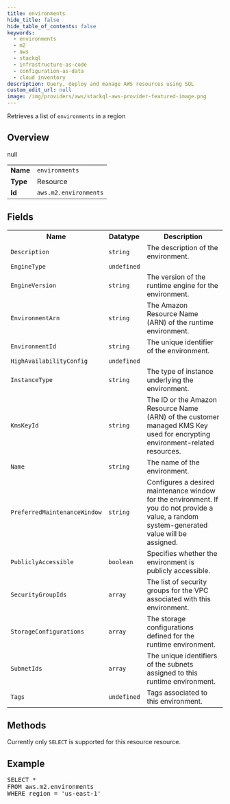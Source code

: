 ```yaml
---
title: environments
hide_title: false
hide_table_of_contents: false
keywords:
  - environments
  - m2
  - aws
  - stackql
  - infrastructure-as-code
  - configuration-as-data
  - cloud inventory
description: Query, deploy and manage AWS resources using SQL
custom_edit_url: null
image: /img/providers/aws/stackql-aws-provider-featured-image.png
---
```

Retrieves a list of <code>environments</code> in a region

## Overview
<table><tbody>
<tr><td><b>Name</b></td><td><code>environments</code></td></tr>
<tr><td><b>Type</b></td><td>Resource</td></tr>
null
<tr><td><b>Id</b></td><td><code>aws.m2.environments</code></td></tr>
</tbody></table>

## Fields
<table><tbody>
<tr><th>Name</th><th>Datatype</th><th>Description</th></tr>
<tr><td><code>Description</code></td><td><code>string</code></td><td>The description of the environment.</td></tr>
<tr><td><code>EngineType</code></td><td><code>undefined</code></td><td></td></tr>
<tr><td><code>EngineVersion</code></td><td><code>string</code></td><td>The version of the runtime engine for the environment.</td></tr>
<tr><td><code>EnvironmentArn</code></td><td><code>string</code></td><td>The Amazon Resource Name (ARN) of the runtime environment.</td></tr>
<tr><td><code>EnvironmentId</code></td><td><code>string</code></td><td>The unique identifier of the environment.</td></tr>
<tr><td><code>HighAvailabilityConfig</code></td><td><code>undefined</code></td><td></td></tr>
<tr><td><code>InstanceType</code></td><td><code>string</code></td><td>The type of instance underlying the environment.</td></tr>
<tr><td><code>KmsKeyId</code></td><td><code>string</code></td><td>The ID or the Amazon Resource Name (ARN) of the customer managed KMS Key used for encrypting environment-related resources.</td></tr>
<tr><td><code>Name</code></td><td><code>string</code></td><td>The name of the environment.</td></tr>
<tr><td><code>PreferredMaintenanceWindow</code></td><td><code>string</code></td><td>Configures a desired maintenance window for the environment. If you do not provide a value, a random system-generated value will be assigned.</td></tr>
<tr><td><code>PubliclyAccessible</code></td><td><code>boolean</code></td><td>Specifies whether the environment is publicly accessible.</td></tr>
<tr><td><code>SecurityGroupIds</code></td><td><code>array</code></td><td>The list of security groups for the VPC associated with this environment.</td></tr>
<tr><td><code>StorageConfigurations</code></td><td><code>array</code></td><td>The storage configurations defined for the runtime environment.</td></tr>
<tr><td><code>SubnetIds</code></td><td><code>array</code></td><td>The unique identifiers of the subnets assigned to this runtime environment.</td></tr>
<tr><td><code>Tags</code></td><td><code>undefined</code></td><td>Tags associated to this environment.</td></tr>

</tbody></table>

## Methods
Currently only <code>SELECT</code> is supported for this resource resource.

## Example
<pre>
SELECT * 
FROM aws.m2.environments
WHERE region = 'us-east-1'
</pre>
